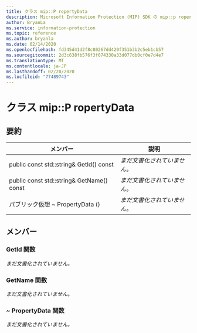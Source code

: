 ```yaml
---
title: クラス mip::P ropertyData
description: Microsoft Information Protection (MIP) SDK の mip::p ropertydata クラスについて説明します。
author: BryanLa
ms.service: information-protection
ms.topic: reference
ms.author: bryanla
ms.date: 02/14/2020
ms.openlocfilehash: fd345d41d2f8c80267dd420f351b3b2c5eb1cb57
ms.sourcegitcommit: 2d3c638fb576f3f074330a33d077db0cf0e7d4e7
ms.translationtype: MT
ms.contentlocale: ja-JP
ms.lasthandoff: 02/20/2020
ms.locfileid: "77489743"
---
```

# <a name="class-mippropertydata"></a>クラス mip::P ropertyData 
  
## <a name="summary"></a>要約
 メンバー                        | 説明                                
--------------------------------|---------------------------------------------
public const std::string& GetId() const  | _まだ文書化されていません。_
public const std::string& GetName() const  | _まだ文書化されていません。_
パブリック仮想 ~ PropertyData ()  | _まだ文書化されていません。_
  
## <a name="members"></a>メンバー
  
### <a name="getid-function"></a>GetId 関数
_まだ文書化されていません。_

  
### <a name="getname-function"></a>GetName 関数
_まだ文書化されていません。_

  
### <a name="propertydata-function"></a>~ PropertyData 関数
_まだ文書化されていません。_
